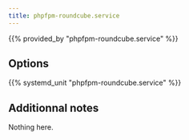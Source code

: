 ```yaml
---
title: phpfpm-roundcube.service
---
```


{{% provided_by "phpfpm-roundcube.service" %}}

## Options

{{% systemd_unit "phpfpm-roundcube.service" %}}

## Additionnal notes

Nothing here.